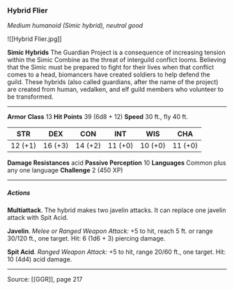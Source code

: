 ### Hybrid Flier
_Medium humanoid (Simic hybrid), neutral good_

![[Hybrid Flier.jpg]]

**Simic Hybrids** The Guardian Project is a consequence of increasing tension within the Simic Combine as the threat of interguild conflict looms. Believing that the Simic must be prepared to fight for their lives when that conflict comes to a head, biomancers have created soldiers to help defend the guild. These hybrids (also called guardians, after the name of the project) are created from human, vedalken, and elf guild members who volunteer to be transformed.






---

**Armor Class** 13
**Hit Points** 39 (6d8 + 12)
**Speed** 30 ft., fly 40 ft.

| STR     | DEX     | CON     | INT     | WIS     | CHA     |
|---------|---------|---------|---------|---------|---------|
| 12 (+1) | 16 (+3) | 14 (+2) | 11 (+0) | 10 (+0) | 11 (+0) |

**Damage Resistances** acid
**Passive Perception** 10
**Languages** Common plus any one language
**Challenge** 2 (450 XP)

---

##### Actions
**Multiattack**. The hybrid makes two javelin attacks. It can replace one javelin attack with Spit Acid.

**Javelin**. _Melee or Ranged Weapon Attack:_ +5 to hit, reach 5 ft. or range 30/120 ft., one target. Hit: 6 (1d6 + 3) piercing damage.

**Spit Acid**. _Ranged Weapon Attack:_ +5 to hit, range 20/60 ft., one target. Hit: 10 (4d4) acid damage.


---

Source: [[GGR]], page 217